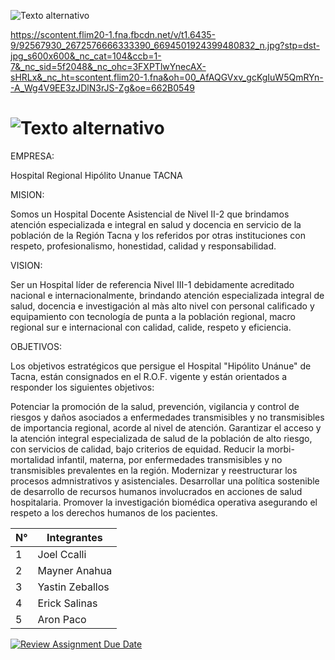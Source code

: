 ![Texto alternativo]([URL_de_la_imagen](https://encrypted-tbn0.gstatic.com/images?q=tbn:ANd9GcSrtj22EwgQ0LFfrXegENsG_xIOCMG87bhVGg4ONVERtw&s))

https://scontent.flim20-1.fna.fbcdn.net/v/t1.6435-9/92567930_2672576666333390_6694501924399480832_n.jpg?stp=dst-jpg_s600x600&_nc_cat=104&ccb=1-7&_nc_sid=5f2048&_nc_ohc=3FXPTlwYnecAX-sHRLx&_nc_ht=scontent.flim20-1.fna&oh=00_AfAQGVxv_gcKgIuW5QmRYn--A_Wg4V9EE3zJDlN3rJS-Zg&oe=662B0549


![Texto alternativo]([URL_de_la_imagen](https://scontent.flim20-1.fna.fbcdn.net/v/t1.6435-9/92567930_2672576666333390_6694501924399480832_n.jpg?stp=dst-jpg_s600x600&_nc_cat=104&ccb=1-7&_nc_sid=5f2048&_nc_ohc=3FXPTlwYnecAX-sHRLx&_nc_ht=scontent.flim20-1.fna&oh=00_AfAQGVxv_gcKgIuW5QmRYn--A_Wg4V9EE3zJDlN3rJS-Zg&oe=662B0549))
=============
EMPRESA: 

Hospital Regional Hipólito Unanue TACNA 

MISION:

Somos un Hospital Docente Asistencial de Nivel II-2 que brindamos atención especializada e integral en salud y docencia en servicio de la población de la Región Tacna y los referidos por otras instituciones con respeto, profesionalismo, honestidad, calidad y responsabilidad.

VISION:

Ser un Hospital líder de referencia Nivel III-1 debidamente acreditado nacional e internacionalmente, brindando atención especializada integral de salud, docencia e investigación al màs alto nivel con personal calificado y equipamiento con tecnología de punta a la población regional, macro regional sur e internacional con calidad, calide, respeto y eficiencia.

OBJETIVOS:

Los objetivos estratégicos que persigue el Hospital "Hipólito Unánue" de Tacna, están consignados en el R.O.F. vigente y están orientados a responder los siguientes objetivos:

Potenciar la promoción de la salud, prevención, vigilancia y control de riesgos y daños asociados a enfermedades transmisibles y no transmisibles de importancia regional, acorde al nivel de atención.
Garantizar el acceso y la atención integral especializada de salud de la población de alto riesgo, con servicios de calidad, bajo criterios de equidad.
Reducir la morbi-mortalidad infantil, materna, por  enfermedades transmisibles y no transmisibles prevalentes en la región.
Modernizar y reestructurar los procesos admnistrativos y asistenciales.
Desarrollar una política sostenible de desarrollo de recursos humanos involucrados  en acciones de salud hospitalaria.
Promover la investigación biomédica operativa asegurando el respeto a los derechos humanos de los pacientes.



| N° | Integrantes |
|-----------|-----------|
| 1  | Joel Ccalli |
| 2 | Mayner Anahua |
| 3 | Yastin Zeballos |
| 4 | Erick Salinas |
| 5 | Aron Paco |

[![Review Assignment Due Date](https://classroom.github.com/assets/deadline-readme-button-24ddc0f5d75046c5622901739e7c5dd533143b0c8e959d652212380cedb1ea36.svg)](https://classroom.github.com/a/4qIAkGT-)
